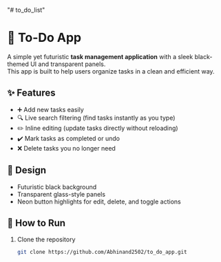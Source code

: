 "# to_do_list" 
# 📝 To-Do App

A simple yet futuristic **task management application** with a sleek black-themed UI and transparent panels.  
This app is built to help users organize tasks in a clean and efficient way.  

## ✨ Features
- ➕ Add new tasks easily  
- 🔍 Live search filtering (find tasks instantly as you type)  
- ✏️ Inline editing (update tasks directly without reloading)  
- ✔️ Mark tasks as completed or undo  
- ❌ Delete tasks you no longer need  

## 🎨 Design
- Futuristic black background  
- Transparent glass-style panels  
- Neon button highlights for edit, delete, and toggle actions  

## 🚀 How to Run
1. Clone the repository  
   ```bash
   git clone https://github.com/Abhinand2502/to_do_app.git
